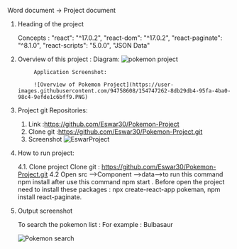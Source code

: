 Word document -> Project document 


1. Heading of the project 

      Concepts : 
          "react": "^17.0.2",
          "react-dom": "^17.0.2",
          "react-paginate": "^8.1.0",
          "react-scripts": "5.0.0",
           "JSON Data"
          
2. Overview of this project :
            Diagram:
            ![pokemon project](https://user-images.githubusercontent.com/94758608/154741750-69388957-2542-4339-bb57-13a126a46570.PNG)
            
            Application Screenshot:
            
            ![Overview of Pokemon Project](https://user-images.githubusercontent.com/94758608/154747262-8db29db4-95fa-4ba0-98c4-9efde1c6bff9.PNG)

            
3.  Project git Repositories:
 
      1. Link :https://github.com/Eswar30/Pokemon-Project
      2. Clone git :https://github.com/Eswar30/Pokemon-Project.git
      3. Screenshot 
      ![EswarProject](https://user-images.githubusercontent.com/94758608/154742473-fe3332d9-b435-4caa-b0f6-3a70285d29b4.PNG)
      
     
4. How to run project: 

      4.1. Clone project 
                  Clone git : https://github.com/Eswar30/Pokemon-Project.git
      4.2 Open src -->Component -->data-->to run this command npm install after use this command npm start .
            Before open the project need to install these packages : npx create-react-app pokeman, npm install react-paginate. 
            
5. Output screenshot 

      To search the pokemon list : For example : Bulbasaur
      
      ![Pokemon search](https://user-images.githubusercontent.com/94758608/154746897-ce6ea4da-c15d-4a1f-922c-836de7068302.PNG)




